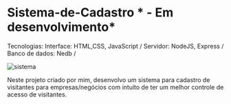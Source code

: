 # Sistema-de-Cadastro * - Em desenvolvimento*

Tecnologias:
 Interface: HTML,CSS, JavaScript /
 Servidor: NodeJS, Express /
 Banco de dados: Nedb /

![sistema](https://user-images.githubusercontent.com/99507279/204095666-8099f5a1-3be5-4cfb-aae8-28b73cfbbd6c.png)


Neste projeto criado por mim, desenvolvo um sistema para cadastro de visitantes para empresas/negócios 
com intuito de ter um melhor controle de acesso de visitantes.






